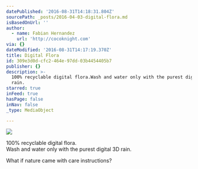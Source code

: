 ```yaml
---
datePublished: '2016-08-31T14:18:31.804Z'
sourcePath: _posts/2016-04-03-digital-flora.md
isBasedOnUrl: ''
author:
  - name: Fabian Hernandez
    url: 'http://cocoknight.com'
via: {}
dateModified: '2016-08-31T14:17:19.370Z'
title: Digital Flora
id: 309e3d0d-cfc2-464e-97dd-03b4454405b7
publisher: {}
description: >-
  100% recyclable digital flora.Wash and water only with the purest digital 3D
  rain.
starred: true
inFeed: true
hasPage: false
inNav: false
_type: MediaObject

---
```

![](https://the-grid-user-content.s3-us-west-2.amazonaws.com/e998a191-515a-4132-bdb9-dba09167410c.png)

100% recyclable digital flora.  
Wash and water only with the purest digital 3D rain.

What if nature came with care instructions?